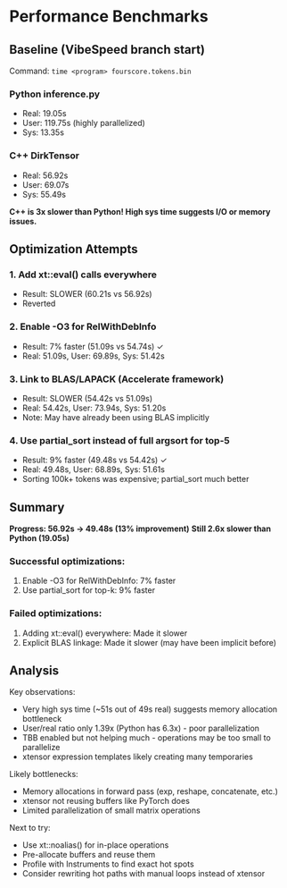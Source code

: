 # Performance Benchmarks

## Baseline (VibeSpeed branch start)

Command: `time <program> fourscore.tokens.bin`

### Python inference.py
- Real: 19.05s
- User: 119.75s (highly parallelized)
- Sys: 13.35s

### C++ DirkTensor
- Real: 56.92s
- User: 69.07s
- Sys: 55.49s

**C++ is 3x slower than Python! High sys time suggests I/O or memory issues.**

## Optimization Attempts

### 1. Add xt::eval() calls everywhere
- Result: SLOWER (60.21s vs 56.92s)
- Reverted

### 2. Enable -O3 for RelWithDebInfo
- Result: 7% faster (51.09s vs 54.74s) ✓
- Real: 51.09s, User: 69.89s, Sys: 51.42s

### 3. Link to BLAS/LAPACK (Accelerate framework)
- Result: SLOWER (54.42s vs 51.09s)
- Real: 54.42s, User: 73.94s, Sys: 51.20s
- Note: May have already been using BLAS implicitly

### 4. Use partial_sort instead of full argsort for top-5
- Result: 9% faster (49.48s vs 54.42s) ✓
- Real: 49.48s, User: 68.89s, Sys: 51.61s
- Sorting 100k+ tokens was expensive; partial_sort much better

## Summary

**Progress: 56.92s → 49.48s (13% improvement)**
**Still 2.6x slower than Python (19.05s)**

### Successful optimizations:
1. Enable -O3 for RelWithDebInfo: 7% faster
2. Use partial_sort for top-k: 9% faster

### Failed optimizations:
1. Adding xt::eval() everywhere: Made it slower
2. Explicit BLAS linkage: Made it slower (may have been implicit before)

## Analysis

Key observations:
- Very high sys time (~51s out of 49s real) suggests memory allocation bottleneck
- User/real ratio only 1.39x (Python has 6.3x) - poor parallelization
- TBB enabled but not helping much - operations may be too small to parallelize
- xtensor expression templates likely creating many temporaries

Likely bottlenecks:
- Memory allocations in forward pass (exp, reshape, concatenate, etc.)
- xtensor not reusing buffers like PyTorch does
- Limited parallelization of small matrix operations

Next to try:
- Use xt::noalias() for in-place operations
- Pre-allocate buffers and reuse them
- Profile with Instruments to find exact hot spots
- Consider rewriting hot paths with manual loops instead of xtensor

